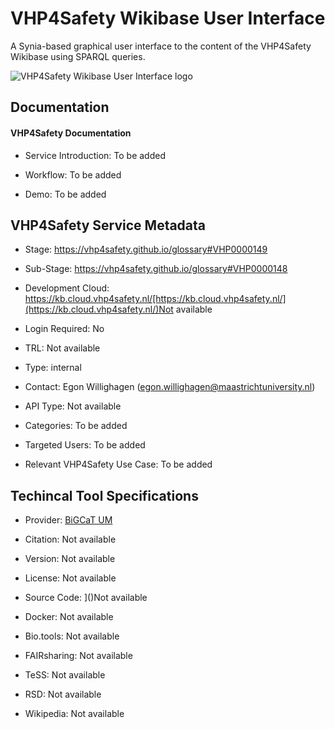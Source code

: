 # VHP4Safety Wikibase User Interface

<!--- This file is autogenerated. Edit vhp4safety_wikibase.json to make changes in this page. --->

A Synia-based graphical user interface to the content of the VHP4Safety Wikibase using SPARQL queries.

![VHP4Safety Wikibase User Interface logo](https://raw.githubusercontent.com/VHP4Safety/cloud/main/docs/service/)

## Documentation

#### VHP4Safety Documentation

* Service Introduction: To be added

* Workflow: To be added

* Demo: To be added

<h4 id='tess-widget-materials-header'></h4>

<div id='tess-widget-materials-list' class='tess-widget tess-widget-list'></div>
<script>
  function initTeSSWidgets() {
    var query = 'vhp4safety_wikibase';
    if (query.trim() != '') {
      TessWidget.Materials(document.getElementById('tess-widget-materials-list'),
                           'SimpleList',
                           {
                             opts: {
                               enableSearch: false
                             },
                             params: {
                               pageSize: 5,
                               q: query
                             }
                           });
      document.getElementById('tess-widget-materials-header').innerHTML = 'Documentation from ELIXIR TeSS'
    }
}
</script>
<script async='' defer='' src='https://elixirtess.github.io/TeSS_widgets/components/js/tess-widget-standalone.js' onload='initTeSSWidgets()'></script>

## VHP4Safety Service Metadata

* Stage: https://vhp4safety.github.io/glossary#VHP0000149

* Sub-Stage: https://vhp4safety.github.io/glossary#VHP0000148

* Development Cloud: https://kb.cloud.vhp4safety.nl/[https://kb.cloud.vhp4safety.nl/](https://kb.cloud.vhp4safety.nl/)Not available

* Login Required: No

* TRL: Not available

* Type: internal

* Contact: Egon Willighagen (egon.willighagen@maastrichtuniversity.nl)

* API Type: Not available

* Categories: To be added

* Targeted Users: To be added

* Relevant VHP4Safety Use Case: To be added

## Techincal Tool Specifications

* Provider: [BiGCaT UM]()

* Citation: Not available

* Version: Not available

* License: Not available

* Source Code: ]()Not available

* Docker: []()Not available

* Bio.tools: Not available

* FAIRsharing: Not available

* TeSS: Not available

* RSD: Not available

* Wikipedia: Not available

<script type="application/ld+json">
  {
    "@context": "https://schema.org/",
    "@type": "SoftwareApplication",
    "http://purl.org/dc/terms/conformsTo": {
      "@type": "CreativeWork", "@id": "https://bioschemas.org/profiles/ComputationalTool/1.0-RELEASE"
    },
    "@id" : "https://vhp4safety.github.io/cloud/service/vhp4safety_wikibase",
    "name": "VHP4Safety Wikibase User Interface",
    "description": "A Synia-based graphical user interface to the content of the VHP4Safety Wikibase using SPARQL queries.",
    "url": ""
  }
</script>
